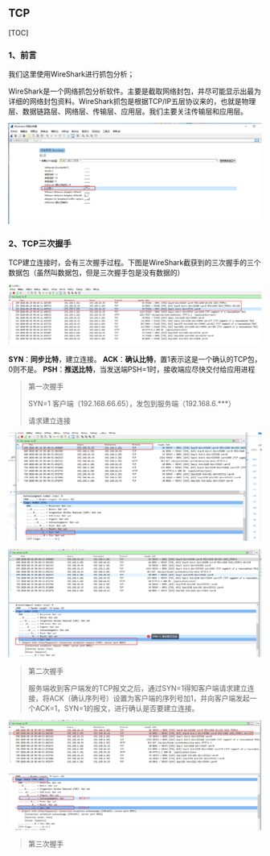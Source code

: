 ## TCP

[TOC]

### 1、前言

我们这里使用WireShark进行抓包分析；

WireShark是一个网络抓包分析软件。主要是截取网络封包，并尽可能显示出最为详细的网络封包资料。WireShark抓包是根据TCP/IP五层协议来的，也就是物理层、数据链路层、网络层、传输层、应用层。我们主要关注传输层和应用层。

![1597740342073](TCP.assets/1597740342073.png)



### 2、TCP三次握手

TCP建立连接时，会有三次握手过程。下图是WireShark截获到的三次握手的三个数据包（虽然叫数据包，但是三次握手包是没有数据的）

![1597740429109](TCP.assets/1597740429109.png)

**SYN**：**同步比特**，建立连接。
**ACK**：**确认比特**，置1表示这是一个确认的TCP包，0则不是。
**PSH**：**推送比特**，当发送端PSH=1时，接收端应尽快交付给应用进程

> 第一次握手
>
> SYN=1 客户端（192.168.66.65），发包到服务端（192.168.6.***）
>
>  请求建立连接

![1597743680388](TCP.assets/1597743680388.png)

![1597743900133](TCP.assets/1597743900133.png)

> 第二次握手
>
> 服务端收到客户端发的TCP报文之后，通过SYN=1得知客户端请求建立连接，将ACK（确认序列号）设置为客户端的序列号加1，并向客户端发起一个ACK=1，SYN=1的报文，进行确认是否要建立连接。

![1597744234955](TCP.assets/1597744234955.png)

> 第三次握手
>
> 

